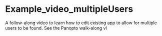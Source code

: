 # Example_video_multipleUsers
A follow-along video to learn how to edit existing app to allow for multiple users to be found. See the Panopto walk-along vi
